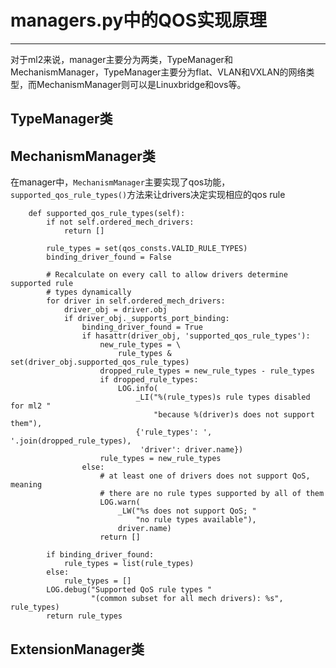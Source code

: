 # managers.py中的QOS实现原理

------------------------------------------------------------

对于ml2来说，manager主要分为两类，TypeManager和MechanismManager，TypeManager主要分为flat、VLAN和VXLAN的网络类型，而MechanismManager则可以是Linuxbridge和ovs等。



## **TypeManager类**




## **MechanismManager类**

在manager中，`MechanismManager`主要实现了qos功能，`supported_qos_rule_types()`方法来让drivers决定实现相应的qos rule

```
    def supported_qos_rule_types(self):
        if not self.ordered_mech_drivers:
            return []

        rule_types = set(qos_consts.VALID_RULE_TYPES)
        binding_driver_found = False

        # Recalculate on every call to allow drivers determine supported rule
        # types dynamically
        for driver in self.ordered_mech_drivers:
            driver_obj = driver.obj
            if driver_obj._supports_port_binding:
                binding_driver_found = True
                if hasattr(driver_obj, 'supported_qos_rule_types'):
                    new_rule_types = \
                        rule_types & set(driver_obj.supported_qos_rule_types)
                    dropped_rule_types = new_rule_types - rule_types
                    if dropped_rule_types:
                        LOG.info(
                            _LI("%(rule_types)s rule types disabled for ml2 "
                                "because %(driver)s does not support them"),
                            {'rule_types': ', '.join(dropped_rule_types),
                             'driver': driver.name})
                    rule_types = new_rule_types
                else:
                    # at least one of drivers does not support QoS, meaning
                    # there are no rule types supported by all of them
                    LOG.warn(
                        _LW("%s does not support QoS; "
                            "no rule types available"),
                        driver.name)
                    return []

        if binding_driver_found:
            rule_types = list(rule_types)
        else:
            rule_types = []
        LOG.debug("Supported QoS rule types "
                  "(common subset for all mech drivers): %s", rule_types)
        return rule_types

```

## **ExtensionManager类**

